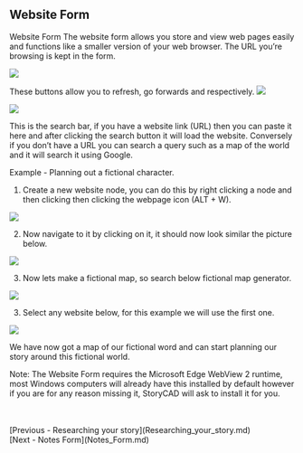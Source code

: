 ## Website Form ##
Website Form
The website form allows you store and view web pages easily and functions like a 			smaller version of your web browser. The URL you’re browsing is kept in the form.

![](WebElementOverview.png)

These buttons allow you to refresh, go forwards and respectively.
![](ReloadBackAndForward.png)

![](SearchBar.png)

This is the search bar, if you have a website link (URL) then you can paste it here and 		after clicking the search button it will load the website. Conversely if you don’t have a 		URL you can search a query such as a map of the world and it will search it using 
Google.

Example -  Planning out a fictional character.

1) Create a new website node, you can do this by right clicking a node and  then clicking then clicking the webpage icon (ALT + W).

![](WebNodeHighlighted.png)

2) Now navigate to it by clicking on it, it should now look similar the picture below.

![](WebsiteNodeWithSearchEngine.png)

3) Now lets make a fictional map, so search below fictional map generator.

![](WebsiteNodeWithSearchQuery.png)

3) Select any website below, for this example we will use the first one.

![](WebNodeExamplePage.png)

We have now got a map of our fictional word and can start planning our story around this fictional world.

Note: The Website Form requires the Microsoft Edge WebView 2 runtime, most 		Windows computers will already have this installed by default however if you are for any reason missing it, StoryCAD will ask to install it for you.

 <br/>
 <br/>
[Previous - Researching your story](Researching_your_story.md) <br/>
[Next - Notes Form](Notes_Form.md) <br/>
